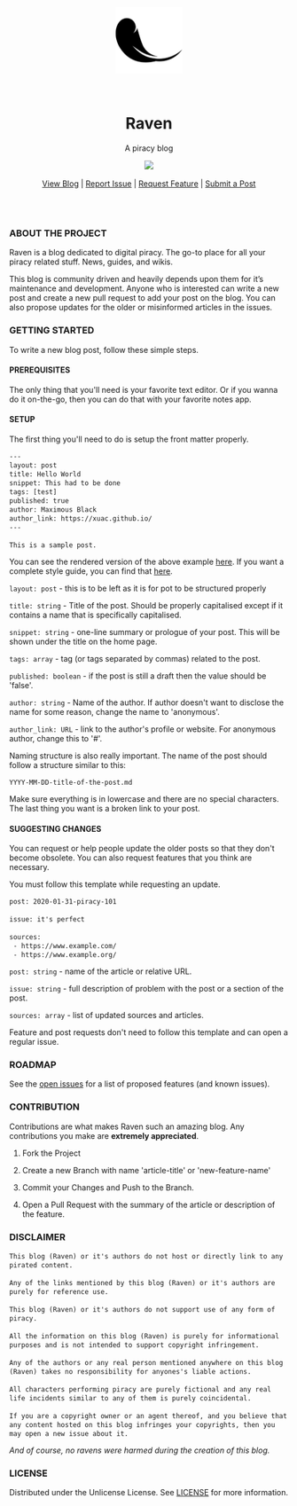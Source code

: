 <br />
<br />
<br />

<p align="center">
    <a href="https://xuac.github.io/raven/">
        <img width=120 height=120 src="/assets/logo.svg">
    </a>
</p>

<br />

<h1 align="center">Raven</h1>

<p align="center">A piracy blog</p>

<p align="center">
    <img src="https://github.com/xuac/raven/workflows/Jekyll%20site%20CI/badge.svg">
</p>

<p align="center">
    <a href="https://xuac.github.io/raven">View Blog</a> | <a href="https://github.com/xuac/raven/issues">Report Issue</a> | <a href="https://github.com/xuac/raven/issues">Request Feature</a> | <a href="https://github.com/xuac/raven/pulls">Submit a Post</a>
</p>

<br />
<br />


### ABOUT THE PROJECT

<!-- Todo: put a screenshot of the home page -->

<!-- [![X][X]](X) -->

Raven is a blog dedicated to digital piracy. The go-to place for all your piracy related stuff. News, guides, and wikis.

This blog is community driven and heavily depends upon them for it’s maintenance and development. Anyone who is interested can write a new post and create a new pull request to add your post on the blog. You can also propose updates for the older or misinformed articles in the issues.


### GETTING STARTED

To write a new blog post, follow these simple steps.


#### PREREQUISITES

The only thing that you'll need is your favorite text editor. Or if you wanna do it on-the-go, then you can do that with your favorite notes app.


#### SETUP

The first thing you'll need to do is setup the front matter properly.

```
---
layout: post
title: Hello World
snippet: This had to be done
tags: [test]
published: true
author: Maximous Black
author_link: https://xuac.github.io/
---

This is a sample post.
```

You can see the rendered version of the above example [here](https://xuac.github.io/raven/helloworld/). If you want a complete style guide, you can find that [here](https://xuac.github.io/raven/styleguide/).

`layout: post` - this is to be left as it is for pot to be structured properly

`title: string` - Title of the post. Should be properly capitalised except if it contains a name that is specifically capitalised.

`snippet: string` - one-line summary or prologue of your post. This will be shown under the title on the home page.

`tags: array` - tag (or tags separated by commas) related to the post.

`published: boolean` - if the post is still a draft then the value should be 'false'.

`author: string` - Name of the author. If author doesn't want to disclose the name for some reason, change the name to 'anonymous'.

`author_link: URL` - link to the author's profile or website. For anonymous author, change this to '#'.

Naming structure is also really important. The name of the post should follow a structure similar to this:

```
YYYY-MM-DD-title-of-the-post.md
```

Make sure everything is in lowercase and there are no special characters. The last thing you want is a broken link to your post.


#### SUGGESTING CHANGES

You can request or help people update the older posts so that they don't become obsolete. You can also request features that you think are necessary.

You must follow this template while requesting an update.

```
post: 2020-01-31-piracy-101

issue: it's perfect

sources:
 - https://www.example.com/
 - https://www.example.org/
```

`post: string` - name of the article or relative URL.

`issue: string` - full description of problem with the post or a section of the post.

`sources: array` - list of updated sources and articles. 

Feature and post requests don't need to follow this template and can open a regular issue.


### ROADMAP

See the [open issues](https://github.com/xuac/raven/issues) for a list of proposed features (and known issues).


### CONTRIBUTION

Contributions are what makes Raven such an amazing blog. Any contributions you make are **extremely appreciated**.

1. Fork the Project

2. Create a new Branch with name 'article-title' or 'new-feature-name'

3. Commit your Changes and Push to the Branch.

4. Open a Pull Request with the summary of the article or description of the feature.


### DISCLAIMER

```
This blog (Raven) or it's authors do not host or directly link to any pirated content.

Any of the links mentioned by this blog (Raven) or it's authors are purely for reference use.

This blog (Raven) or it's authors do not support use of any form of piracy.

All the information on this blog (Raven) is purely for informational purposes and is not intended to support copyright infringement.

Any of the authors or any real person mentioned anywhere on this blog (Raven) takes no responsibility for anyones's liable actions.

All characters performing piracy are purely fictional and any real life incidents similar to any of them is purely coincidental.

If you are a copyright owner or an agent thereof, and you believe that any content hosted on this blog infringes your copyrights, then you may open a new issue about it.
```

*And of course, no ravens were harmed during the creation of this blog.*

### LICENSE

Distributed under the Unlicense License. See [LICENSE](LICENSE.md) for more information.
